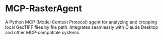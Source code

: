 # MCP-RasterAgent
A Python MCP (Model Context Protocol) agent for analyzing and cropping local GeoTIFF files by file path. Integrates seamlessly with Claude Desktop and other MCP-compatible systems.
